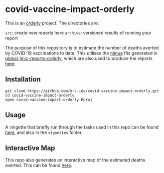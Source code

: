 
<!-- README.md is generated from README.Rmd. Please edit that file -->

# covid-vaccine-impact-orderly

This is an [orderly](https://github.com/vimc/orderly) project. The
directories are:

`src`: create new reports here `archive`: versioned results of running
your report

The purpose of this repository is to estimate the number of deaths
averted by COVID-19 vaccinations to date. This utilises the
[nimue](https://github.com/mrc-ide/nimue) fits generated in
[global-lmic-reports-orderly](https://github.com/mrc-ide/global-lmic-reports-orderly),
which are also used to produce the reports
[here](https://mrc-ide.github.io/global-lmic-reports/).

## Installation

    git clone https://github.com/mrc-ide/covid-vaccine-impact-orderly.git
    cd covid-vaccine-impact-orderly
    open covid-vaccine-impact-orderly.Rproj

## Usage

A vingette that briefly run through the tasks used in this repo can be
found
[here](https://mrc-ide.github.io/covid-vaccine-impact-orderly/create_report.html),
and also in the `vignettes` folder.

## Interactive Map

This repo also generates an interactive map of the estimated deaths
averted. This can be found
[here](https://mrc-ide.github.io/covid-vaccine-impact-orderly/web-map.html).
